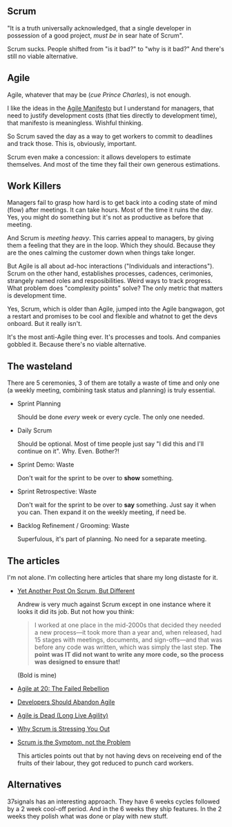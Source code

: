 ## Scrum

"It is a truth universally acknowledged, that a single developer
in possession of a good project, _must be_ in sear hate of Scrum".

Scrum sucks. People shifted from "is it bad?" to "why is it bad?"
And there's still no viable alternative.


## Agile

Agile, whatever that may be (_cue Prince Charles_), is not enough.

I like the ideas in the [Agile Manifesto](https://agilemanifesto.org/)
but I understand for managers, that need to justify development costs
(that ties directly to development time), that manifesto is meaningless.
Wishful thinking.

So Scrum saved the day as a way to get workers to commit to deadlines
and track those. This is, obviously, important.

Scrum even make a concession: it allows developers to estimate
themselves. And most of the time they fail their own generous
estimations.


## Work Killers

Managers fail to grasp how hard is to get back into a coding state
of mind (flow) after meetings. It can take hours. Most of the time
it ruins the day. Yes, you might do something but it's not as
productive as before that meeting.

And Scrum is _meeting heavy_. This carries appeal to managers,
by giving them a feeling that they are in the loop. Which they should.
Because they are the ones calming the customer down when things take
longer.

But Agile is all about ad-hoc interactions ("Individuals and
interactions"). Scrum on the other hand, establishes processes,
cadences, cerimonies, strangely named roles and resposibilities.
Weird ways to track progress. What problem does "complexity points"
solve? The only metric that matters is development time.

Yes, Scrum, which is older than Agile, jumped into the Agile
bangwagon, got a restart and promises to be cool and flexible and
whatnot to get the devs onboard. But it really isn't.

It's the most anti-Agile thing ever. It's processes and tools. And
companies gobbled it. Because there's no viable alternative.


## The wasteland

There are 5 ceremonies, 3 of them are totally a waste of time and
only one (a weekly meeting, combining task status and planning) is
truly essential.

- Sprint Planning

  Should be done _every_ week or every cycle. The only one needed.

- Daily Scrum

  Should be optional. Most of time people just say "I did this and I'll
  continue on it". Why. Even. Bother?!

- Sprint Demo: Waste

  Don't wait for the sprint to be over to **show** something.

- Sprint Retrospective: Waste

  Don't wait for the sprint to be over to **say** something.
  Just say it when you can. Then expand it on the weekly meeting, if
  need be.

- Backlog Refinement / Grooming: Waste

  Superfulous, it's part of planning. No need for a separate meeting.



## The articles

I'm not alone. I'm collecting here articles that share my long distaste
for it.

- [Yet Another Post On Scrum, But Different](https://thecodist.com/yet-another-post-on-scrum-but-different/)

  Andrew is very much against Scrum except in one instance where it
  looks it did its job. But not how you think:

  > I worked at one place in the mid-2000s that decided they needed
  > a new process—it took more than a year and, when released, had 15
  > stages with meetings, documents, and sign-offs—and that was before
  > any code was written, which was simply the last step. **The point**
  > **was IT did not want to write any more code, so the process was**
  > **designed to ensure that!**

  (Bold is mine)

- [Agile at 20: The Failed Rebellion](https://www.simplethread.com/agile-at-20-the-failed-rebellion/)

- [Developers Should Abandon Agile](https://ronjeffries.com/articles/018-01ff/abandon-1/)

- [Agile is Dead (Long Live Agility)](https://pragdave.me/thoughts/active/2014-03-04-time-to-kill-agile.html)

- [Why Scrum is Stressing You Out](https://rethinkingsoftware.substack.com/p/why-scrum-is-stressing-you-out)

- [Scrum is the Symptom, not the Problem](https://rethinkingsoftware.substack.com/p/scrum-is-the-symptom-not-the-problem)

  This articles points out that by not having devs on receiveing end of
  the fruits of their labour, they got reduced to punch card workers.


## Alternatives

37signals has an interesting approach. They have 6 weeks cycles
followed by a 2 week cool-off period. And in the 6 weeks they ship
features. In the 2 weeks they polish what was done or play with
new stuff.



